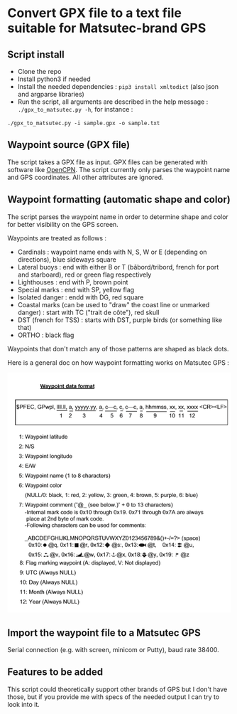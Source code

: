 # Convert GPX file to a text file suitable for Matsutec-brand GPS

## Script install

* Clone the repo
* Install python3 if needed
* Install the needed dependencies : `pip3 install xmltodict` (also json and argparse libraries)
* Run the script, all arguments are described in the help message : `./gpx_to_matsutec.py -h`, for instance :
```
./gpx_to_matsutec.py -i sample.gpx -o sample.txt
```

## Waypoint source (GPX file)

The script takes a GPX file as input. GPX files can be generated with software like [OpenCPN](https://opencpn.org/). The script currently only parses the waypoint name and GPS coordinates. All other attributes are ignored.

## Waypoint formatting (automatic shape and color)

The script parses the waypoint name in order to determine shape and color for better visibility on the GPS screen.

Waypoints are treated as follows :
* Cardinals : waypoint name ends with N, S, W or E (depending on directions), blue sideways square
* Lateral buoys : end with either B or T (bâbord/tribord, french for port and starboard), red or green flag respectively
* Lighthouses : end with P, brown point
* Special marks : end with SP, yellow flag
* Isolated danger : endd with DG, red square
* Coastal marks (can be used to "draw" the coast line or unmarked danger) : start with TC ("trait de côte"), red skull
* DST (french for TSS) : starts with DST, purple birds (or something like that)
* ORTHO : black flag

Waypoints that don't match any of those patterns are shaped as black dots.

Here is a general doc on how waypoint formatting works on Matsutec GPS :

![matsutec_wp_format](docs/matsutec_waypoint_format.png)


## Import the waypoint file to a Matsutec GPS

Serial connection (e.g. with screen, minicom or Putty), baud rate 38400.

## Features to be added

This script could theoretically support other brands of GPS but I don't have those, but if you provide me with specs of the needed output I can try to look into it.
